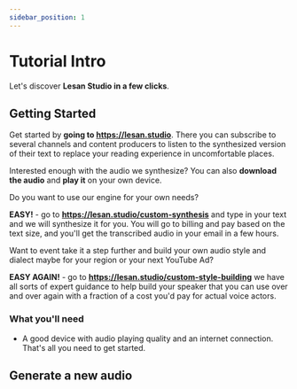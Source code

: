 ```yaml
---
sidebar_position: 1
---
```


# Tutorial Intro

Let's discover **Lesan Studio in a few clicks**.

## Getting Started

Get started by **going to <https://lesan.studio>**.
There you can subscribe to several channels and content producers to listen to the synthesized version of their text
to replace your reading experience in uncomfortable places.

Interested enough with the audio we synthesize? You can also **download the audio** and **play it** on your own device.

Do you want to use our engine for your own needs?

**EASY!** - go to **<https://lesan.studio/custom-synthesis>** and type in your text and we will synthesize it for you.
You will go to billing and pay based on the text size, and you'll get the transcribed audio in your email in a few hours.

Want to event take it a step further and build your own audio style and dialect maybe for your region or your next YouTube Ad?

**EASY AGAIN!** - go to **<https://lesan.studio/custom-style-building>** we have all sorts of expert guidance to help build your speaker that you can use over and over again with a fraction of a cost you'd pay for actual voice actors.

### What you'll need

- A good device with audio playing quality and an internet connection. That's all you need to get started.

## Generate a new audio
